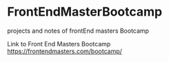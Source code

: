 # FrontEndMasterBootcamp
projects and notes of frontEnd masters Bootcamp

Link to Front End Masters Bootcamp  https://frontendmasters.com/bootcamp/
